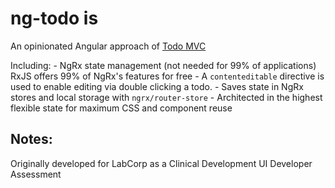# ng-todo is
An opinionated Angular approach of [Todo MVC](http://todomvc.com/)

Including:
    - NgRx state management (not needed for 99% of applications) RxJS offers 99% of NgRx's features for free
    - A `contenteditable` directive is used to enable editing via double clicking a todo.
    - Saves state in NgRx stores and local storage with `ngrx/router-store`
    - Architected in the highest flexible state for maximum CSS and component reuse

## Notes:
Originally developed for LabCorp as a Clinical Development UI Developer Assessment
